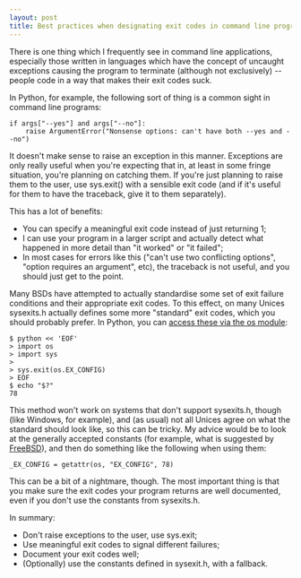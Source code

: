 ```yaml
---
layout: post
title: Best practices when designating exit codes in command line programs
---
```


There is one thing which I frequently see in command line applications,
especially those written in languages which have the concept of uncaught
exceptions causing the program to terminate (although not exclusively) --
people code in a way that makes their exit codes suck.

In Python, for example, the following sort of thing is a common sight in
command line programs:

    if args["--yes"] and args["--no"]:
        raise ArgumentError("Nonsense options: can't have both --yes and --no")

It doesn't make sense to raise an exception in this manner. Exceptions are only
really useful when you're expecting that in, at least in some fringe situation,
you're planning on catching them. If you're just planning to raise them to the
user, use sys.exit() with a sensible exit code (and if it's useful for them to
have the traceback, give it to them separately).

This has a lot of benefits:

- You can specify a meaningful exit code instead of just returning 1;
- I can use your program in a larger script and actually detect what happened
  in more detail than "it worked" or "it failed";
- In most cases for errors like this ("can't use two conflicting options",
  "option requires an argument", etc), the traceback is not useful, and you
  should just get to the point.

Many BSDs have attempted to actually standardise some set of exit failure
conditions and their appropriate exit codes. To this effect, on many Unices
sysexits.h actually defines some more "standard" exit codes, which you should
probably prefer. In Python, you can [access these via the os module][osexit]:

    $ python << 'EOF'
    > import os
    > import sys
    >
    > sys.exit(os.EX_CONFIG)
    > EOF
    $ echo "$?"
    78

This method won't work on systems that don't support sysexits.h, though (like
Windows, for example), and (as usual) not all Unices agree on what the standard
should look like, so this can be tricky. My advice would be to look at the
generally accepted constants (for example, what is suggested by
[FreeBSD][fbsdsysexits]), and then do something like the following when using
them:

    _EX_CONFIG = getattr(os, "EX_CONFIG", 78)

This can be a bit of a nightmare, though. The most important thing is that you
make sure the exit codes your program returns are well documented, even if you
don't use the constants from sysexits.h.

In summary:

- Don't raise exceptions to the user, use sys.exit;
- Use meaningful exit codes to signal different failures;
- Document your exit codes well;
- (Optionally) use the constants defined in sysexit.h, with a fallback.

[osexit]: http://docs.python.org/3/library/os#os.EX_OK
[fbsdsysexits]: http://www.freebsd.org/cgi/man.cgi?query=sysexits
